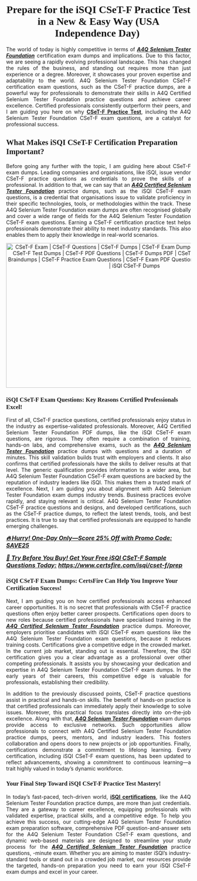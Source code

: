 <h1 style="text-align: center;"><strong><span style="display:block; color:#Black; "><span style="font-family:Times New Roman,Times,serif;">Prepare for the iSQI CSeT-F Practice Test in a New & Easy Way (USA Independence Day) </span></span></strong></h1>

<p style="text-align:justify">The world of today is highly competitive in terms of <u><em><strong>A4Q Selenium Tester Foundation</strong></em></u> certification exam dumps and implications. Due to this factor, we are seeing a rapidly evolving professional landscape. This has changed the rules of the business, and standing out requires more than just experience or a degree. Moreover, it showcases your proven expertise and adaptability to the world. A4Q Selenium Tester Foundation CSeT-F certification exam questions, such as the CSeT-F practice dumps, are a powerful way for professionals to demonstrate their skills in A4Q Certified Selenium Tester Foundation practice questions and achieve career excellence. Certified professionals consistently outperform their peers, and I am guiding you here on why <strong><a href="https://www.certsfire.com/isqi/cset-f/prep">CSeT-F Practice Test</a></strong>, including the A4Q Selenium Tester Foundation CSeT-F exam questions, are a catalyst for professional success.</p>

<h2><strong><span style="display:block; color:#Black; "><span style="font-family:Times New Roman,Times,serif;">What Makes iSQI CSeT-F Certification Preparation Important? </span></span></strong></h2>

<p style="text-align:justify">Before going any further with the topic, I am guiding here about CSeT-F exam dumps. Leading companies and organisations, like iSQI, issue vendor CSeT-F practice questions as credentials to prove the skills of a professional. In addition to that, we can say that an <u><em><strong>A4Q Certified Selenium Tester Foundation</strong></em></u> practice dumps, such as the iSQI CSeT-F exam questions, is a credential that organisations issue to validate proficiency in their specific technologies, tools, or methodologies within the track. These A4Q Selenium Tester Foundation exam dumps are often recognised globally and cover a wide range of fields for the A4Q Selenium Tester Foundation CSeT-F exam questions. Earning a CSeT-F certification practice test helps professionals demonstrate their ability to meet industry standards. This also enables them to apply their knowledge in real-world scenarios.</p>

<p style="text-align: center;"><img alt="CSeT-F Exam | CSeT-F Questions | CSeT-F Dumps | CSeT-F Exam Dumps | CSeT-F Exam Questions | CSeT-F Test Dumps | CSeT-F PDF Questions | CSeT-F Dumps PDF | CSeT-F Test Questions | CSeT-F Braindumps | CSeT-F Practice Exam Questions | CSeT-F Exam PDF Questions | CertsFire CSeT-F Dumps | iSQI CSeT-F Dumps" src="https://i.ibb.co/PsXwbDFs/7406095-IND.jpg" style="width: 700px; height: 394px;" /></p>

<h3><strong><span style="display:block; color:#Black; "><span style="font-family:Times New Roman,Times,serif;">iSQI CSeT-F Exam Questions: Key Reasons Certified Professionals Excel!</span></span></strong></h3>

<p style="text-align:justify">First of all, CSeT-F practice questions, certified professionals enjoy status in the industry as expertise-validated professionals. Moreover, A4Q Certified Selenium Tester Foundation PDF dumps, like the iSQI CSeT-F exam questions, are rigorous. They often require a combination of training, hands-on labs, and comprehensive exams, such as the <u><em><strong>A4Q Selenium Tester Foundation</strong></em></u> practice dumps with questions and a duration of minutes. This skill validation builds trust with employers and clients. It also confirms that certified professionals have the skills to deliver results at that level. The generic qualification provides information to a wider area, but A4Q Selenium Tester Foundation CSeT-F exam questions are backed by the reputation of industry leaders like iSQI. This makes them a trusted mark of excellence. Next, I am guiding you about alignment with A4Q Selenium Tester Foundation exam dumps industry trends. Business practices evolve rapidly, and staying relevant is critical. A4Q Selenium Tester Foundation CSeT-F practice questions and designs, and developed certifications, such as the CSeT-F practice dumps, to reflect the latest trends, tools, and best practices. It is true to say that certified professionals are equipped to handle emerging challenges.</p>

<p><u><span style="font-size:16px;"><strong><em>🔥 Hurry! One-Day Only—Score 25% Off with Promo Code: SAVE25</em></strong></span></u></p>

<p><span style="font-size:16px;"><u><strong><em>📘 Try Before You Buy! Get Your Free iSQI CSeT-F Sample Questions Today:</em></strong></u> <strong><em><u><a href="https://www.certsfire.com/isqi/cset-f/prep">https://www.certsfire.com/isqi/cset-f/prep</a></u></em></strong></span></p>

<h3><strong><span style="display:block; color:#Black; "><span style="font-family:Times New Roman,Times,serif;">iSQI CSeT-F Exam Dumps: CertsFire Can Help You Improve Your Certification Success!</span></span></strong></h3>

<p style="text-align:justify">Next, I am guiding you on how certified professionals access enhanced career opportunities. It is no secret that professionals with CSeT-F practice questions often enjoy better career prospects. Certifications open doors to new roles because certified professionals have specialised training in the <u><em><strong>A4Q Certified Selenium Tester Foundation</strong></em></u> practice dumps. Moreover, employers prioritise candidates with iSQI CSeT-F exam questions like the A4Q Selenium Tester Foundation exam questions, because it reduces training costs. Certifications give a competitive edge in the crowded market. In the current job market, standing out is essential. Therefore, the iSQI certification gives you a clear advantage as a professional over other competing professionals. It assists you by showcasing your dedication and expertise in A4Q Selenium Tester Foundation CSeT-F exam dumps. In the early years of their careers, this competitive edge is valuable for professionals, establishing their credibility.</p>

<p style="text-align:justify">In addition to the previously discussed points, CSeT-F practice questions assist in practical and hands-on skills. The benefit of hands-on practice is that certified professionals can immediately apply their knowledge to solve issues. Moreover, this practical focus translates directly into on-the-job excellence. Along with that, <u><em><strong>A4Q Selenium Tester Foundation</strong></em></u> exam dumps provide access to exclusive networks. Such opportunities allow professionals to connect with A4Q Certified Selenium Tester Foundation practice dumps, peers, mentors, and industry leaders. This fosters collaboration and opens doors to new projects or job opportunities. Finally, certifications demonstrate a commitment to lifelong learning. Every certification, including iSQI CSeT-F exam questions, has been updated to reflect advancements, showing a commitment to continuous learning—a trait highly valued in today’s dynamic workforce.</p>

<h3><strong><span style="display:block; color:#Black; "><span style="font-family:Times New Roman,Times,serif;">Your Final Step Toward iSQI CSeT-F Practice Test Mastery!</span></span></strong></h3>

<p style="text-align:justify">In today’s fast-paced, tech-driven world, <strong><a href="https://www.certsfire.com/exams/isqi">iSQI certifications</a></strong>, like the A4Q Selenium Tester Foundation practice dumps, are more than just credentials. They are a gateway to career excellence, equipping professionals with validated expertise, practical skills, and a competitive edge. To help you achieve this success, our cutting-edge A4Q Selenium Tester Foundation exam preparation software, comprehensive PDF question-and-answer sets for the A4Q Selenium Tester Foundation CSeT-F exam questions, and dynamic web-based materials are designed to streamline your study process for the <u><em><strong>A4Q Certified Selenium Tester Foundation</strong></em></u> practice questions, -minute exam. Whether you are aiming to master iSQI’s industry-standard tools or stand out in a crowded job market, our resources provide the targeted, hands-on preparation you need to earn your iSQI CSeT-F exam dumps and excel in your career.</p>
